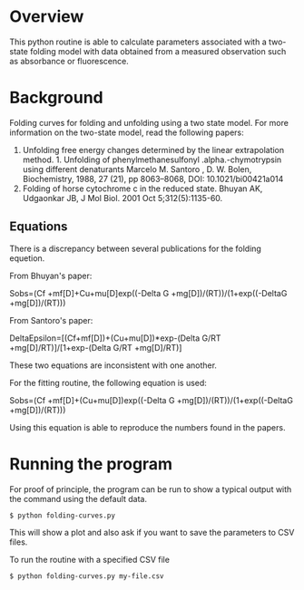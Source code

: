 # Overview
This python routine is able to calculate parameters associated with a two-state folding model with data obtained from a measured observation such as absorbance or 
fluorescence.


# Background 
Folding curves for folding and unfolding using a two state model. For more information on the two-state model, read the following papers:
1. Unfolding free energy changes determined by the linear extrapolation method. 1. Unfolding of phenylmethanesulfonyl .alpha.-chymotrypsin using different denaturants
Marcelo M. Santoro , D. W. Bolen, Biochemistry, 1988, 27 (21), pp 8063–8068, DOI: 10.1021/bi00421a014
2. Folding of horse cytochrome c in the reduced state. Bhuyan AK, Udgaonkar JB, J Mol Biol. 2001 Oct 5;312(5):1135-60.

## Equations 
There is a discrepancy between several publications for the folding equetion.

From Bhuyan's paper:

Sobs=(Cf +mf[D]+Cu+mu[D]exp((-Delta G +mg[D])/(RT))/(1+exp((-DeltaG +mg[D])/(RT)))

From Santoro's paper:

DeltaEpsilon=[(Cf+mf[D])+(Cu+mu[D])*exp-(Delta G/RT +mg[D]/RT)]/[1+exp-(Delta G/RT +mg[D]/RT)]


These two equations are inconsistent with one another. 

For the fitting routine, the following equation is used:

Sobs=(Cf +mf[D]+(Cu+mu[D])exp((-Delta G +mg[D])/(RT))/(1+exp((-DeltaG +mg[D])/(RT)))

Using this equation is able to reproduce the numbers found in the papers. 


# Running the program
For proof of principle, the program can be run to show a typical output with the command using the default data.

`$ python folding-curves.py`

This will show a plot and also ask if you want to save the parameters to CSV files.

To run the routine with a specified CSV file

`$ python folding-curves.py my-file.csv`

